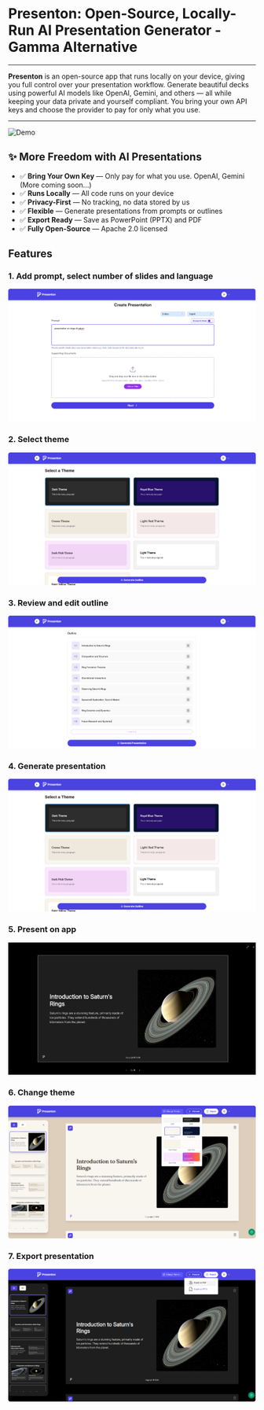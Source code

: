 # Presenton: Open-Source, Locally-Run AI Presentation Generator - Gamma Alternative

---

**Presenton** is an open-source app that runs locally on your device, giving you full control over your presentation workflow. Generate beautiful decks using powerful AI models like OpenAI, Gemini, and others — all while keeping your data private and yourself compliant. You bring your own API keys and choose the provider to pay for only what you use. 

---

![Demo](resources/readme/demo.gif)

## ✨ More Freedom with AI Presentations

* ✅ **Bring Your Own Key** — Only pay for what you use. OpenAI, Gemini (More coming soon...)
* ✅ **Runs Locally** — All code runs on your device
* ✅ **Privacy-First** — No tracking, no data stored by us
* ✅ **Flexible** — Generate presentations from prompts or outlines
* ✅ **Export Ready** — Save as PowerPoint (PPTX) and PDF
* ✅ **Fully Open-Source** — Apache 2.0 licensed


## Features

### 1. Add prompt, select number of slides and language
![Demo](resources/readme/images/prompting.png)

### 2. Select theme
![Demo](resources/readme/images/select-theme.png)

### 3. Review and edit outline
![Demo](resources/readme/images/outline.png)

### 4. Generate presentation
![Demo](resources/readme/images/select-theme.png)

### 5. Present on app
![Demo](resources/readme/images/present.png)

### 6. Change theme
![Demo](resources/readme/images/change-theme.png)

### 7. Export presentation
![Demo](resources/readme/images/export-presentation.png)
